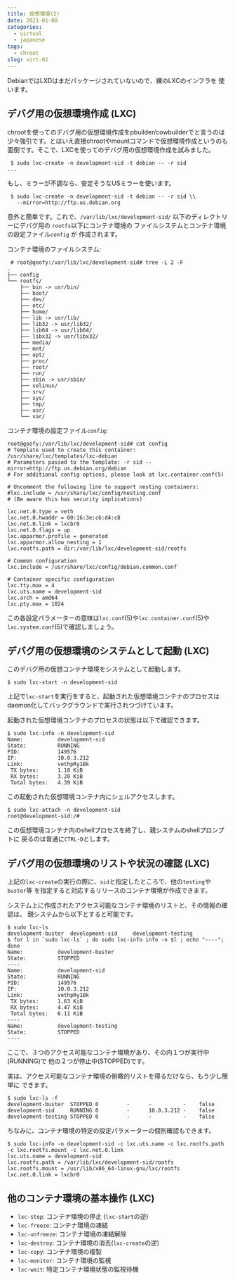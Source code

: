 ```yaml
---
title: 仮想環境(2)
date: 2021-01-08
categories:
  - virtual
  - japanese
tags:
  - chroot
slug: virt-02
---
```


DebianではLXDはまだパッケージされていないので、裸のLXCのインフラを
使います。

## デバグ用の仮想環境作成 (LXC)

chrootを使ってのデバグ用の仮想環境作成をpbuilder/cowbuilderでと言うのは
少々強引です。とはいえ直接chrootやmountコマンドで仮想環境作成というのも
面倒です。そこで、LXCを使ってのデバグ用の仮想環境作成を試みました。

```
 $ sudo lxc-create -n development-sid -t debian -- -r sid
...
```

もし、ミラーが不調なら、安定そうなUSミラーを使います。

```
 $ sudo lxc-create -n development-sid -t debian -- -r sid \\
   --mirror=http://ftp.us.debian.org
```

意外と簡単です。これで、`/var/lib/lxc/development-sid/`
以下のディレクトリーにデバグ用の `rootfs`以下にコンテナ環境の
ファイルシステムとコンテナ環境の設定ファイル`config` が
作成されます。

コンテナ環境のファイルシステム:

```
 # root@goofy:/var/lib/lxc/development-sid# tree -L 2 -F
.
├── config
└── rootfs/
    ├── bin -> usr/bin/
    ├── boot/
    ├── dev/
    ├── etc/
    ├── home/
    ├── lib -> usr/lib/
    ├── lib32 -> usr/lib32/
    ├── lib64 -> usr/lib64/
    ├── libx32 -> usr/libx32/
    ├── media/
    ├── mnt/
    ├── opt/
    ├── proc/
    ├── root/
    ├── run/
    ├── sbin -> usr/sbin/
    ├── selinux/
    ├── srv/
    ├── sys/
    ├── tmp/
    ├── usr/
    └── var/
```

コンテナ環境の設定ファイル`config`:
```
root@goofy:/var/lib/lxc/development-sid# cat config
# Template used to create this container: /usr/share/lxc/templates/lxc-debian
# Parameters passed to the template: -r sid --mirror=http://ftp.us.debian.org/debian
# For additional config options, please look at lxc.container.conf(5)

# Uncomment the following line to support nesting containers:
#lxc.include = /usr/share/lxc/config/nesting.conf
# (Be aware this has security implications)

lxc.net.0.type = veth
lxc.net.0.hwaddr = 00:16:3e:c6:d4:c8
lxc.net.0.link = lxcbr0
lxc.net.0.flags = up
lxc.apparmor.profile = generated
lxc.apparmor.allow_nesting = 1
lxc.rootfs.path = dir:/var/lib/lxc/development-sid/rootfs

# Common configuration
lxc.include = /usr/share/lxc/config/debian.common.conf

# Container specific configuration
lxc.tty.max = 4
lxc.uts.name = development-sid
lxc.arch = amd64
lxc.pty.max = 1024
```

この各設定パラメーターの意味は`lxc.conf`(5)や`lxc.container.conf`(5)や
`lxc.system.conf`(5)で確認しましょう。

## デバグ用の仮想環境のシステムとして起動 (LXC)

このデバグ用の仮想コンテナ環境をシステムとして起動します。

```
$ sudo lxc-start -n development-sid

```
上記で`lxc-start`を実行をすると、起動された仮想環境コンテナのプロセスは
daemon化してバックグラウンドで実行されつづけています。

起動された仮想環境コンテナのプロセスの状態は以下で確認できます。

```
$ sudo lxc-info -n development-sid
Name:           development-sid
State:          RUNNING
PID:            149576
IP:             10.0.3.212
Link:           vethpRy1Bk
 TX bytes:      1.18 KiB
 RX bytes:      3.20 KiB
 Total bytes:   4.39 KiB
```

この起動された仮想環境コンテナ内にシェルアクセスします。

```
$ sudo lxc-attach -n development-sid
root@development-sid:/#
```

この仮想環境コンテナ内のshellプロセスを終了し、親システムのshellプロンプトに
戻るのは普通に`CTRL-D`とします。

## デバグ用の仮想環境のリストや状況の確認 (LXC)

上記の`lxc-create`の実行の際に、`sid`と指定したところで、他の`testing`や`buster`等
を指定すると対応するリリースのコンテナ環境が作成できます。

システム上に作成されたアクセス可能なコンテナ環境のリストと、その情報の確認は、
親システムから以下とすると可能です。

```
$ sudo lxc-ls
development-buster  development-sid     development-testing
$ for l in `sudo lxc-ls` ; do sudo lxc-info info -n $l ; echo "----"; done
Name:           development-buster
State:          STOPPED
----
Name:           development-sid
State:          RUNNING
PID:            149576
IP:             10.0.3.212
Link:           vethpRy1Bk
 TX bytes:      1.63 KiB
 RX bytes:      4.47 KiB
 Total bytes:   6.11 KiB
----
Name:           development-testing
State:          STOPPED
----
```

ここで、３つのアクセス可能なコンテナ環境があり、その内１つが実行中(RUNNING)で
他の２つが停止中(STOPPED)です。

実は、アクセス可能なコンテナ環境の俯瞰的リストを得るだけなら、もう少し簡単に
できます。

```
$ sudo lxc-ls -f
development-buster  STOPPED 0         -      -          -    false
development-sid     RUNNING 0         -      10.0.3.212 -    false
development-testing STOPPED 0         -      -          -    false
```

ちなみに、コンテナ環境の特定の設定パラメーターの個別確認もできます。

```
$ sudo lxc-info -n development-sid -c lxc.uts.name -c lxc.rootfs.path -c lxc.rootfs.mount -c lxc.net.0.link
lxc.uts.name = development-sid
lxc.rootfs.path = /var/lib/lxc/development-sid/rootfs
lxc.rootfs.mount = /usr/lib/x86_64-linux-gnu/lxc/rootfs
lxc.net.0.link = lxcbr0
```

## 他のコンテナ環境の基本操作 (LXC)

* `lxc-stop`: コンテナ環境の停止 (`lxc-start`の逆)
* `lxc-freeze`: コンテナ環境の凍結
* `lxc-unfreeze`: コンテナ環境の凍結解除
* `lxc-destroy`: コンテナ環境の消去(`lxc-create`の逆)
* `lxc-copy`: コンテナ環境の複製
* `lxc-monitor`: コンテナ環境の監視
* `lxc-wait`: 特定コンテナ環境状態の監視待機

<!--

https://askubuntu.com/questions/610513/how-do-i-share-a-directory-between-an-lxc-container-and-the-host
https://askubuntu.com/questions/705489/allow-a-lxc-container-user-to-write-as-an-external-user-to-a-mounted-directory
https://askubuntu.com/questions/552543/how-to-modify-rootfs-of-an-unprivileged-lxc-container
https://gist.github.com/julianlam/07abef272136ea14a627
https://en.opensuse.org/User:Tsu2/LXC_mount_shared_directory
https://gihyo.jp/admin/serial/01/linux_containers/0017?page=2
https://tenforward.hatenablog.com/entry/20150522/1432294501
https://unix.stackexchange.com/questions/69072/lxc-how-do-i-mount-a-folder-from-the-host-to-the-container

lxc-usernsexec


-->


<!-- vim: sw=2 sts=2 et se ai tw=79: -->
